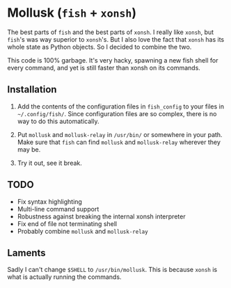 # Mollusk (`fish` + `xonsh`)

The best parts of `fish` and the best parts of `xonsh`. I really like `xonsh`,
but `fish`'s was way superior to `xonsh`'s. But I also love the fact that
`xonsh` has its whole state as Python objects. So I decided to combine the two.

This code is 100% garbage. It's very hacky, spawning a new fish shell for
every command, and yet is still faster than xonsh on its commands.

## Installation
 1. Add the contents of the configuration files in `fish_config` to your files
    in `~/.config/fish/`. Since configuration files are so complex, there is
    no way to do this automatically.

 2. Put `mollusk` and `mollusk-relay` in `/usr/bin/` or somewhere in your path.
    Make sure that `fish` can find `mollusk` and `mollusk-relay` wherever they
    may be.

 3. Try it out, see it break.

## TODO
 - Fix syntax highlighting
 - Multi-line command support
 - Robustness against breaking the internal xonsh interpreter
 - Fix end of file not terminating shell
 - Probably combine `mollusk` and `mollusk-relay`

## Laments
Sadly I can't change `$SHELL` to `/usr/bin/mollusk`. This is because `xonsh`
is what is actually running the commands.

